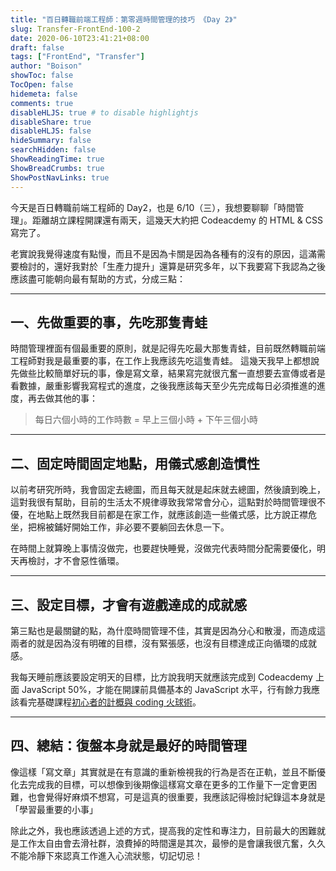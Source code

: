 ```yaml
---
title: "百日轉職前端工程師：第零週時間管理的技巧 《Day 2》"
slug: Transfer-FrontEnd-100-2
date: 2020-06-10T23:41:21+08:00
draft: false
tags: ["FrontEnd", "Transfer"]
author: "Boison"
showToc: false
TocOpen: false
hidemeta: false
comments: true
disableHLJS: true # to disable highlightjs
disableShare: true
disableHLJS: false
hideSummary: false
searchHidden: false
ShowReadingTime: true
ShowBreadCrumbs: true
ShowPostNavLinks: true
---
```


今天是百日轉職前端工程師的 Day2，也是 6/10（三），我想要聊聊「時間管理」。距離胡立課程開課還有兩天，這幾天大約把 Codeacdemy 的 HTML & CSS 寫完了。

老實說我覺得速度有點慢，而且不是因為卡關是因為各種有的沒有的原因，這滿需要檢討的，還好我對於「生產力提升」還算是研究多年，以下我要寫下我認為之後應該盡可能朝向最有幫助的方式，分成三點：

---

## 一、先做重要的事，先吃那隻青蛙

時間管理裡面有個最重要的原則，就是記得先吃最大那隻青蛙，目前既然轉職前端工程師對我是最重要的事，在工作上我應該先吃這隻青蛙。
這幾天我早上都想說先做些比較簡單好玩的事，像是寫文章，結果寫完就很亢奮一直想要去宣傳或者是看數據，嚴重影響我寫程式的進度，之後我應該每天至少先完成每日必須推進的進度，再去做其他的事：

> 每日六個小時的工作時數 = 早上三個小時 + 下午三個小時

---

## 二、固定時間固定地點，用儀式感創造慣性

以前考研究所時，我會固定去總圖，而且每天就是起床就去總圖，然後讀到晚上，這對我很有幫助，目前的生活太不規律導致我常常會分心，這點對於時間管理很不優，在地點上既然我目前都是在家工作，就應該創造一些儀式感，比方說正襟危坐，把棉被鋪好開始工作，非必要不要躺回去休息一下。

在時間上就算晚上事情沒做完，也要趕快睡覺，沒做完代表時間分配需要優化，明天再檢討，才不會惡性循環。

---

## 三、設定目標，才會有遊戲達成的成就感

第三點也是最關鍵的點，為什麼時間管理不佳，其實是因為分心和散漫，而造成這兩者的就是因為沒有明確的目標，沒有緊張感，也沒有目標達成正向循環的成就感。

我每天睡前應該要設定明天的目標，比方說我明天就應該完成到 Codeacdemy 上面 JavaScript 50%，才能在開課前具備基本的 JavaScript 水平，行有餘力我應該看完基礎課程[初心者的計概與 coding 火球術](https://lidemy.com/p/cs101-coding)。

---

## 四、總結：復盤本身就是最好的時間管理

像這樣「寫文章」其實就是在有意識的重新檢視我的行為是否在正軌，並且不斷優化去完成我的目標，可以想像到後期像這樣寫文章在更多的工作量下一定會更困難，也會覺得好麻煩不想寫，可是這真的很重要，我應該記得檢討紀錄這本身就是「學習最重要的小事」

除此之外，我也應該透過上述的方式，提高我的定性和專注力，目前最大的困難就是工作太自由會去滑社群，浪費掉的時間還是其次，最慘的是會讓我很亢奮，久久不能冷靜下來認真工作進入心流狀態，切記切忌！
